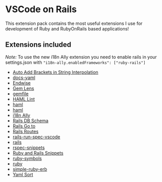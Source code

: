 # VSCode on Rails

This extension pack contains the most useful extensions I use for development of
Ruby and RubyOnRails based applications!

## Extensions included

*Note:* To use the new i18n Ally extension you need to enable rails in your settings.json with `"i18n-ally.enabledFrameworks": ["ruby-rails"]`

- [Auto Add Brackets in String Interpolation](https://marketplace.visualstudio.com/items?itemName=aliariff.auto-add-brackets)
- [docs-yaml](https://marketplace.visualstudio.com/items?itemName=docsmsft.docs-yaml)
- [Endwise](https://marketplace.visualstudio.com/items?itemName=kaiwood.endwise)
- [Gem Lens](https://marketplace.visualstudio.com/items?itemName=ninoseki.vscode-gem-lens")
- [gemfile](https://marketplace.visualstudio.com/items?itemName=bung87.vscode-gemfile)
- [HAML Lint](https://marketplace.visualstudio.com/items?itemName=aki77.haml-lint")
- [haml](https://marketplace.visualstudio.com/items?itemName=karunamurti.haml)
- [haml](https://marketplace.visualstudio.com/items?itemName=vayan.haml)
- [i18n Ally](https://marketplace.visualstudio.com/items?itemName=antfu.i18n-ally)
- [Rails DB Schema](https://marketplace.visualstudio.com/items?itemName=aki77.rails-db-schema")
- [Rails Go to](https://marketplace.visualstudio.com/items?itemName=sporto.rails-go-to-spec")
- [Rails Routes](https://marketplace.visualstudio.com/items?itemName=aki77.rails-routes")
- [rails-run-spec-vscode](https://marketplace.visualstudio.com/items?itemName=noku.rails-run-spec-vscode)
- [rails](https://marketplace.visualstudio.com/items?itemName=bung87.rails)
- [rspec-snippets](https://marketplace.visualstudio.com/items?itemName=ldrner.rspec-snippets-vscode.rspec-snippets)
- [Ruby and Rails Snippets](https://marketplace.visualstudio.com/items?itemName=cjay.ruby-and-rails-snippets")
- [ruby-symbols](https://marketplace.visualstudio.com/items?itemName=miguel-savignano.ruby-symbols)
- [ruby](https://marketplace.visualstudio.com/items?itemName=rebornix.ruby)
- [simple-ruby-erb](https://marketplace.visualstudio.com/items?itemName=vortizhe.simple-ruby-erb)
- [Yaml Sort](https://marketplace.visualstudio.com/items?itemName=pascalreitermann93.vscode-yaml-sort")
